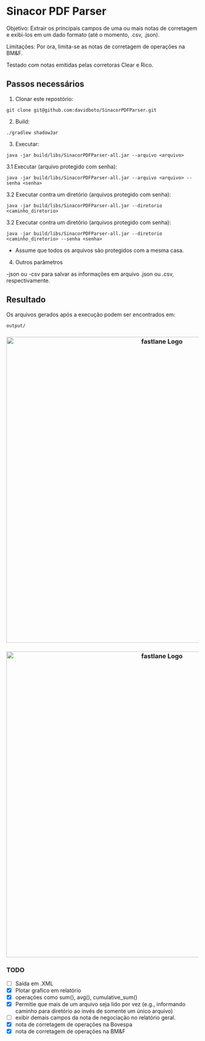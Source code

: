 # Sinacor PDF Parser

Objetivo: Extrair os principais campos de uma ou mais notas de corretagem e exibi-los em um dado formato (até o momento, .csv, .json). 

Limitações: Por ora, limita-se as notas de corretagem de operações na BM&F.

Testado com notas emitidas pelas corretoras Clear e Rico.

## Passos necessários

1. Clonar este repostório:
```shell
git clone git@github.com:davidboto/SinacorPDFParser.git
```

2. Build:
```shell
./gradlew shadowJar
```

3. Executar:
```shell
java -jar build/libs/SinacorPDFParser-all.jar --arquivo <arquivo>
```

3.1 Executar (arquivo protegido com senha):
```shell
java -jar build/libs/SinacorPDFParser-all.jar --arquivo <arquivo> --senha <senha>
```

3.2 Executar contra um diretório (arquivos protegido com senha):
```shell
java -jar build/libs/SinacorPDFParser-all.jar --diretorio <caminho_diretorio> 
```

3.2 Executar contra um diretório (arquivos protegido com senha):
```shell
java -jar build/libs/SinacorPDFParser-all.jar --diretorio <caminho_diretorio> --senha <senha>
```
* Assume que todos os arquivos são protegidos com a mesma casa.

4. Outros parâmetros

-json ou -csv para salvar as informações em arquivo .json ou .csv, respectivamente.

## Resultado

Os arquivos gerados após a execução podem ser encontrados em:
```shell
output/
```

<h3 align="center">
  <a href="https://github.com/davidboto/SinacorPdfParser/blob/master/.assets/img01_report.jpg?raw=true">
  <img src="https://github.com/davidboto/SinacorPdfParser/blob/master/.assets/img01_report.jpg?raw=true" alt="fastlane Logo" width="800">
  </a>
</h3>

<h3 align="center">
  <a href="https://github.com/davidboto/SinacorPdfParser/blob/master/.assets/img02_report.jpg?raw=true">
  <img src="https://github.com/davidboto/SinacorPdfParser/blob/master/.assets/img02_report.jpg?raw=true" alt="fastlane Logo" width="800">
  </a>
</h3>


### TODO

- [ ] Saída em .XML
- [x] Plotar grafico em relatório
- [x] operações como sum(), avg(), cumulative_sum()
- [x] Permitie que mais de um arquivo seja lido por vez (e.g., informando caminho para diretório ao invés de somente um único arquivo)
- [ ] exibir demais campos da nota de negociação no relatório geral.
- [x] nota de corretagem de operações na Bovespa
- [x] nota de corretagem de operações na BM&F
